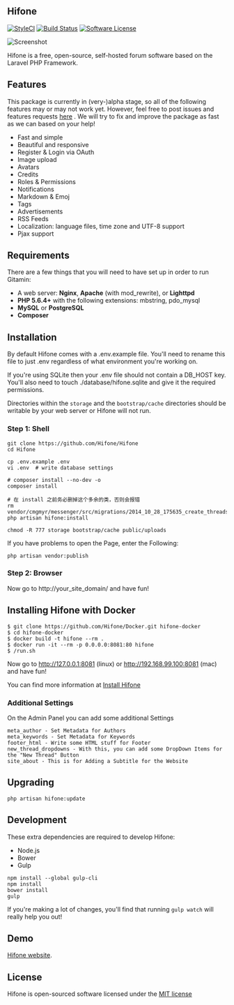 ## Hifone

[![StyleCI](https://styleci.io/repos/60775510/shield)](https://styleci.io/repos/60775510/)
[![Build Status](https://img.shields.io/travis/Hifone/Hifone/master.svg?style=flat-square)](https://travis-ci.org/Hifone/Hifone)
[![Software License](https://img.shields.io/badge/license-MIT-brightgreen.svg?style=flat-square)](LICENSE)

![Screenshot](http://hifone.com/images/screenshot.png)

Hifone is a free, open-source, self-hosted forum software based on the Laravel PHP Framework.

## Features

This package is currently in (very-)alpha stage, so all of the following features may or may not work yet. However, feel free to post issues and features requests [here](https://github.com/Hifone/Hifone/issues) . We will try to fix and improve the package as fast as we can based on your help!

* Fast and simple
* Beautiful and responsive
* Register & Login via OAuth
* Image upload
* Avatars
* Credits
* Roles & Permissions
* Notifications
* Markdown & Emoj
* Tags
* Advertisements
* RSS Feeds
* Localization: language files, time zone and UTF-8 support
* Pjax support

## Requirements

There are a few things that you will need to have set up in order to run Gitamin:

- A web server: **Nginx**, **Apache** (with mod_rewrite), or **Lighttpd**
- **PHP 5.6.4+** with the following extensions: mbstring, pdo_mysql
- **MySQL** or **PostgreSQL**
- **Composer**

## Installation

By default Hifone comes with a .env.example file. You'll need to rename this file to just .env regardless of what environment you're working on.

If you're using SQLite then your .env file should not contain a DB_HOST key. You'll also need to touch ./database/hifone.sqlite and give it the required permissions.

Directories within the `storage` and the `bootstrap/cache` directories should be writable by your web server or Hifone will not run. 


### Step 1: Shell

```shell
git clone https://github.com/Hifone/Hifone
cd Hifone

cp .env.example .env
vi .env  # write database settings

# composer install --no-dev -o
composer install

# 在 install 之前务必删掉这个多余的类，否则会报错
rm vendor/cmgmyr/messenger/src/migrations/2014_10_28_175635_create_threads_table.php
php artisan hifone:install

chmod -R 777 storage bootstrap/cache public/uploads
```

If you have problems to open the Page, enter the Following:
```shell
php artisan vendor:publish
```

### Step 2: Browser

Now go to http://your_site_domain/ and have fun!

## Installing Hifone with Docker

```shell
$ git clone https://github.com/Hifone/Docker.git hifone-docker
$ cd hifone-docker
$ docker build -t hifone --rm .
$ docker run -it --rm -p 0.0.0.0:8081:80 hifone
$ /run.sh
```
Now go to http://127.0.0.1:8081 (linux) or http://192.168.99.100:8081 (mac) and have fun!

You can find more information at [Install Hifone](https://github.com/Hifone/Docker/blob/master/README.md)

### Additional Settings
On the Admin Panel you can add some additional Settings
```
meta_author - Set Metadata for Authors
meta_keywords - Set Metadata for Keywords
footer_html - Write some HTML stuff for Footer
new_thread_dropdowns - With this, you can add some DropDown Items for the "New Thread" Button
site_about - This is for Adding a Subtitle for the Website
```

## Upgrading

```shell
php artisan hifone:update
```

## Development

These extra dependencies are required to develop Hifone:

- Node.js
- Bower
- Gulp

```shell
npm install --global gulp-cli
npm install
bower install
gulp
```

If you're making a lot of changes, you'll find that running `gulp watch` will really help you out!

## Demo

[Hifone website](http://hifone.com/).

## License

Hifone is open-sourced software licensed under the [MIT license](http://opensource.org/licenses/MIT)
